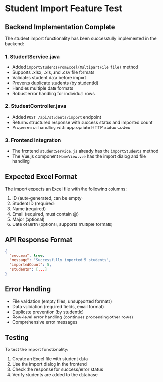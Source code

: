 # Student Import Feature Test

## Backend Implementation Complete

The student import functionality has been successfully implemented in the backend:

### 1. StudentService.java
- Added `importStudentsFromExcel(MultipartFile file)` method
- Supports .xlsx, .xls, and .csv file formats
- Validates student data before import
- Prevents duplicate students (by studentId)
- Handles multiple date formats
- Robust error handling for individual rows

### 2. StudentController.java
- Added `POST /api/students/import` endpoint
- Returns structured response with success status and imported count
- Proper error handling with appropriate HTTP status codes

### 3. Frontend Integration
- The frontend `studentService.js` already has the `importStudents` method
- The Vue.js component `HomeView.vue` has the import dialog and file handling

## Expected Excel Format

The import expects an Excel file with the following columns:
1. ID (auto-generated, can be empty)
2. Student ID (required)
3. Name (required)
4. Email (required, must contain @)
5. Major (optional)
6. Date of Birth (optional, supports multiple formats)

## API Response Format

```json
{
  "success": true,
  "message": "Successfully imported 5 students",
  "importedCount": 5,
  "students": [...]
}
```

## Error Handling

- File validation (empty files, unsupported formats)
- Data validation (required fields, email format)
- Duplicate prevention (by studentId)
- Row-level error handling (continues processing other rows)
- Comprehensive error messages

## Testing

To test the import functionality:
1. Create an Excel file with student data
2. Use the import dialog in the frontend
3. Check the response for success/error status
4. Verify students are added to the database